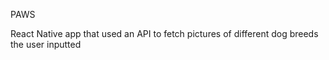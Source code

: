 PAWS

React Native app that used an API to fetch pictures of different dog breeds the user inputted
